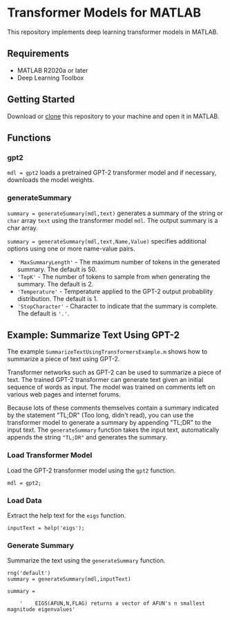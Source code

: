 # Transformer Models for MATLAB
This repository implements deep learning transformer models in MATLAB.

## Requirements
* MATLAB R2020a or later
* Deep Learning Toolbox

## Getting Started
Download or [clone](https://www.mathworks.com/help/matlab/matlab_prog/use-source-control-with-projects.html#mw_4cc18625-9e78-4586-9cc4-66e191ae1c2c) this repository to your machine and open it in MATLAB.

## Functions
### gpt2
`mdl = gpt2` loads a pretrained GPT-2 transformer model and if necessary, downloads the model weights.

### generateSummary
`summary = generateSummary(mdl,text)` generates a summary of the string or `char` array `text` using the transformer model `mdl`. The output summary is a char array.

`summary = generateSummary(mdl,text,Name,Value)` specifies additional options using one or more name-value pairs.

* `'MaxSummaryLength'` - The maximum number of tokens in the generated summary. The default is 50.
* `'TopK'` - The number of tokens to sample from when generating the summary. The default is 2.
* `'Temperature'` - Temperature applied to the GPT-2 output probability distribution. The default is 1.
* `'StopCharacter'` - Character to indicate that the summary is complete. The default is `'.'`.

## Example: Summarize Text Using GPT-2
The example `SummarizeTextUsingTransformersExample.m` shows how to summarize a piece of text using GPT-2.

Transformer networks such as GPT-2 can be used to summarize a piece of text. The trained GPT-2 transformer can generate text given an initial sequence of words as input. The model was trained on comments left on various web pages and internet forums.

Because lots of these comments themselves contain a summary indicated by the statement "TL;DR" (Too long, didn't read), you can use the transformer model to generate a summary by appending "TL;DR" to the input text. The `generateSummary` function takes the input text, automatically appends the string `"TL;DR"` and generates the summary.

### Load Transformer Model
Load the GPT-2 transformer model using the `gpt2` function.

```matlab:Code
mdl = gpt2;
```

### Load Data
Extract the help text for the `eigs` function.

```matlab:Code
inputText = help('eigs');
```

### Generate Summary
Summarize the text using the `generateSummary` function.

```matlab:Code
rng('default')
summary = generateSummary(mdl,inputText)
```

```text:Output
summary =

    '    EIGS(AFUN,N,FLAG) returns a vector of AFUN's n smallest magnitude eigenvalues'
```